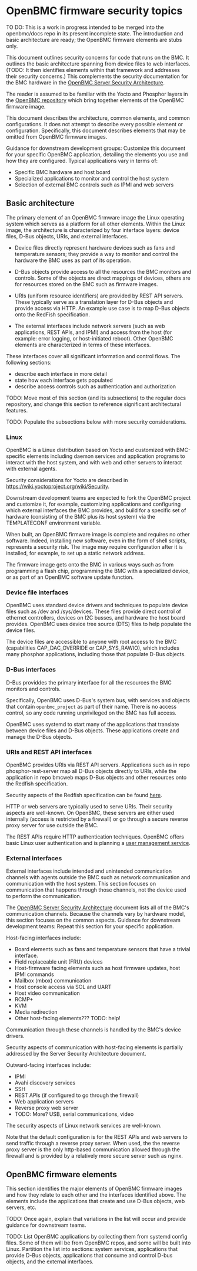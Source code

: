 # OpenBMC firmware security topics

TO DO: This is a work in progress intended to be merged into the
openbmc/docs repo in its present incomplete state.  The introduction
and basic architecture are ready; the OpenBMC firmware elements are
stubs only.


This document outlines security concerns for code that runs on the
BMC.  It outlines the basic architecture spanning from device files to
web interfaces.  (TODO: It then identifies elements within that
framework and addresses their security concerns.)  This complements
the security documentation for the BMC hardware in the [OpenBMC Server
Security Architecture](./obmc-securityarchitecture.md).

The reader is assumed to be familiar with the Yocto and Phosphor
layers in the [OpenBMC repository](https://github.com/openbmc/openbmc/)
which bring together elements of the OpenBMC firmware image.

This document describes the architecture, common elements, and common
configurations.  It does not attempt to describe every possible
element or configuration.  Specifically, this document describes
elements that may be omitted from OpenBMC firmware images.

Guidance for downstream development groups: Customize this document
for your specific OpenBMC application, detailing the elements you use
and how they are configured.  Typical applications vary in terms of:
 - Specific BMC hardware and host board
 - Specialized applications to monitor and control the host system
 - Selection of external BMC controls such as IPMI and web servers


## Basic architecture

The primary element of an OpenBMC firmware image the Linux operating
system which serves as a platform for all other elements.  Within the
Linux image, the architecture is characterized by four interface
layers: device files, D-Bus objects, URIs, and external interfaces.

 - Device files directly represent hardware devices such as fans and
   temperature sensors; they provide a way to monitor and control the
   hardware the BMC uses as part of its operation.

 - D-Bus objects provide access to all the resources the BMC monitors
   and controls.  Some of the objects are direct mappings of devices,
   others are for resources stored on the BMC such as firmware images.

 - URIs (uniform resource identifiers) are provided by REST API
   servers.  These typically serve as a translation layer for D-Bus
   objects and provide access via HTTP.  An example use case is to
   map D-Bus objects onto the RedFish specification.

 - The external interfaces include network servers (such as web
   applications, REST APIs, and IPMI) and access from the host (for
   example: error logging, or host-initiated reboot).  Other OpenBMC
   elements are characterized in terms of these interfaces.

These interfaces cover all significant information and control flows.
The following sections:
 - describe each interface in more detail
 - state how each interface gets populated
 - describe access controls such as authentication and authorization

TODO: Move most of this section (and its subsections) to the regular
docs repository, and change this section to reference significant
architectural features.

TODO: Populate the subsections below with more security considerations.

### Linux

OpenBMC is a Linux distribution based on Yocto and customized with
BMC-specific elements including daemon services and application
programs to interact with the host system, and with web and other
servers to interact with external agents.

Security considerations for Yocto are described in
https://wiki.yoctoproject.org/wiki/Security.

Downstream development teams are expected to fork the OpenBMC project
and customize it, for example, customizing applications and
configuring which external interfaces the BMC provides, and build for
a specific set of hardware (consisting of the BMC plus its host
system) via the TEMPLATECONF environment variable.

When built, an OpenBMC firmware image is complete and requires no
other software.  Indeed, installing new software, even in the form of
shell scripts, represents a security risk.  The image may require
configuration after it is installed, for example, to set up a static
network address.

The firmware image gets onto the BMC in various ways such as from
programming a flash chip, programming the BMC with a specialized
device, or as part of an OpenBMC software update function.

### Device file interfaces

OpenBMC uses standard device drivers and techniques to populate device
files such as /dev and /sys/devices.  These files provide direct
control of ethernet controllers, devices on I2C busses, and hardware
the host board provides.  OpenBMC uses device tree source (DTS) files
to help populate the device files.

The device files are accessible to anyone with root access to the BMC
(capabilities CAP_DAC_OVERRIDE or CAP_SYS_RAWIO), which includes many
phosphor applications, including those that populate D-Bus objects.

### D-Bus interfaces

D-Bus providdes the primary interface for all the resources the BMC
monitors and controls.

Specifically, OpenBMC uses D-Bus's system bus, with services and
objects that contain `openbmc_project` as part of their name.  There
is no access control, so any code running unprivileged on the BMC has
full access.

OpenBMC uses systemd to start many of the applications that translate
between device files and D-Bus objects.  These applications create and
manage the D-Bus objects.

### URIs and REST API interfaces

OpenBMC provides URIs via REST API servers.  Applications such as in
repo phosphor-rest-server map all D-Bus objects directly to URIs,
while the application in repo bmcweb maps D-Bus objects and other
resources onto the Redfish specification.

Security aspects of the Redfish specification can be found
[here](https://www.opencompute.org/wiki/Hardware_Management/SpecsAndDesigns).

HTTP or web servers are typically used to serve URIs.  Their security
aspects are well-known.  On OpenBMC, these servers are either used
internally (access is restricted by a firewall) or go through a
secure reverse proxy server for use outside the BMC.

The REST APIs require HTTP authentication techniques.  OpenBMC offers
basic Linux user authentication and is planning a [user management
service](https://github.com/openbmc/docs/blob/master/user_management.md).

### External interfaces

External interfaces include intended and unintended communication
channels with agents outside the BMC such as network communication and
communication with the host system.  This section focuses on
communication that happens through those channels, not the device used
to perform the communication.

The [OpenBMC Server Security Architecture](./obmc-securityarchitecture.md)
document lists all of the BMC's communication channels.  Because the
channels vary by hardware model, this section focuses on the common
aspects.  Guidance for downstream development teams: Repeat this
section for your specific application.

Host-facing interfaces include:
 - Board elements such as fans and temperature sensors that have a
   trivial interface.
 - Field replaceable unit (FRU) devices
 - Host-firmware facing elements such as host firmware updates, host
   IPMI commands
 - Mailbox (mbox) communication
 - Host console access via SOL and UART
 - Host video communication
 - RCMP+
 - KVM
 - Media redirection
 - Other host-facing elements???  TODO: help!

Communication through these channels is handled by the BMC's device
drivers.

Security aspects of communication with host-facing elements is
partially addressed by the Server Security Architecture document.

Outward-facing interfaces include:
 - IPMI
 - Avahi discovery services
 - SSH
 - REST APIs (if configured to go through the firewall)
 - Web application servers
 - Reverse proxy web server
 - TODO: More?  USB, serial communications, video

The security aspects of Linux network services are well-known.

Note that the default configuration is for the REST APIs and web
servers to send traffic through a reverse proxy server.  When used,
the the reverse proxy server is the only http-based communication
allowed through the firewall and is provided by a relatively more
secure server such as nginx.


## OpenBMC firmware elements

This section identifies the major elements of OpenBMC firmware images
and how they relate to each other and the interfaces identified above.
The elements include the applications that create and use D-Bus objects, web
servers, etc.

TODO: Once again, explain that variations in the list will occur and
provide guidance for downstream teams.

TODO: List OpenBMC applications by collecting them from systemd config
files.  Some of them will be from OpenBMC repos, and some will be
built into Linux.  Partition the list into sections: system services,
applications that provide D-Bus objects, applications that consume and
control D-bus objects, and the external interfaces.
